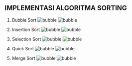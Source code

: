 ## IMPLEMENTASI ALGORITMA SORTING ##

1. Bubble Sort
![bubble](https://github.com/nitarosiana/DokumentasiKP/blob/master/01-01/Kasus/01-01-01.PNG)
![bubble](https://github.com/nitarosiana/DokumentasiKP/blob/master/01-01/Kasus/01-01-02.PNG)

2. Insertion Sort
![bubble](https://github.com/nitarosiana/DokumentasiKP/blob/master/01-01/Kasus/01-01-03.PNG)
![bubble](https://github.com/nitarosiana/DokumentasiKP/blob/master/01-01/Kasus/01-01-04.PNG)

3. Selection Sort
![bubble](https://github.com/nitarosiana/DokumentasiKP/blob/master/01-01/Kasus/01-01-05.PNG)
![bubble](https://github.com/nitarosiana/DokumentasiKP/blob/master/01-01/Kasus/01-01-06.PNG)

4. Quick Sort
![bubble](https://github.com/nitarosiana/DokumentasiKP/blob/master/01-01/Kasus/01-01-07.PNG)
![bubble](https://github.com/nitarosiana/DokumentasiKP/blob/master/01-01/Kasus/01-01-08.PNG)

5. Merge Sort
![bubble](https://github.com/nitarosiana/DokumentasiKP/blob/master/01-01/Kasus/01-01-09.PNG)
![bubble](https://github.com/nitarosiana/DokumentasiKP/blob/master/01-01/Kasus/01-01-10.PNG)
